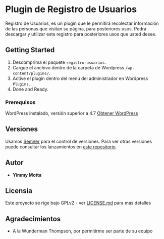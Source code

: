 # Plugin de Registro de Usuarios

Registro de Usuarios, es un plugin que le permitirá recolectar información de las personas que visitan su página, para posteriores usos. Podrá descargar y utilizar este registro para posteriores usos que usted desee.

## Getting Started

1. Descomprima el paquete `registro-usuarios`.
2. Cargue el anchivo dentro de la carpeta de Wordpress `/wp-content/plugins/`.
3. Active el plugin dentro del menú del administrador en Wordpress `Plugins`.
4. Done and Ready.

### Prerequisos

WordPress instalado, versión superior a 4.7
[Obtener WordPress](https://wordpress.org/download/ "Obtener WordPress")

## Versiones

Usamos [SemVer](http://semver.org/) para el control de versiones. Para ver otras versiones puede consultar los lanzamientos en [este repositorio](https://github.com/Mx8LIVE/registro-usuarios/tags). 

## Autor

* **Yimmy Motta** 

## Licensia

Este proyecto se rige bajo GPLv2 - ver [LICENSE.md](LICENSE.md) para más detalles

## Agradecimientos

* A la Wunderman Thompson, por permitirme ser parte de su equipo
